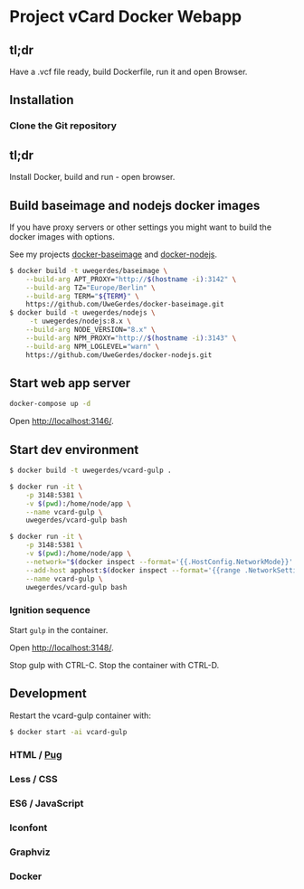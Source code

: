 # Project vCard Docker Webapp

## tl;dr

Have a .vcf file ready, build Dockerfile, run it and open Browser.

## Installation

### Clone the Git repository

## tl;dr

Install Docker, build and run - open browser.

## Build baseimage and nodejs docker images

If you have proxy servers or other settings you might want to build the docker images with options.

See my projects [docker-baseimage](https://github.com/UweGerdes/docker-baseimage) and [docker-nodejs](https://github.com/UweGerdes/docker-nodejs).

```bash
$ docker build -t uwegerdes/baseimage \
	--build-arg APT_PROXY="http://$(hostname -i):3142" \
	--build-arg TZ="Europe/Berlin" \
	--build-arg TERM="${TERM}" \
	https://github.com/UweGerdes/docker-baseimage.git
$ docker build -t uwegerdes/nodejs \
	 -t uwegerdes/nodejs:8.x \
	--build-arg NODE_VERSION="8.x" \
	--build-arg NPM_PROXY="http://$(hostname -i):3143" \
	--build-arg NPM_LOGLEVEL="warn" \
	https://github.com/UweGerdes/docker-nodejs.git
```

## Start web app server

```bash
docker-compose up -d
```

Open [http://localhost:3146/](http://localhost:3146/).

## Start dev environment

```bash
$ docker build -t uwegerdes/vcard-gulp .

$ docker run -it \
	-p 3148:5381 \
	-v $(pwd):/home/node/app \
	--name vcard-gulp \
	uwegerdes/vcard-gulp bash

$ docker run -it \
	-p 3148:5381 \
	-v $(pwd):/home/node/app \
	--network="$(docker inspect --format='{{.HostConfig.NetworkMode}}' vcardserver)" \
	--add-host apphost:$(docker inspect --format='{{range .NetworkSettings.Networks}}{{.IPAddress}} {{end}}' vcardserver) \
	--name vcard-gulp \
	uwegerdes/vcard-gulp bash
```

### Ignition sequence

Start `gulp` in the container.

Open [http://localhost:3148/](http://localhost:3148/).

Stop gulp with CTRL-C. Stop the container with CTRL-D.

## Development

Restart the vcard-gulp container with:

```bash
$ docker start -ai vcard-gulp
```

### HTML / [Pug](https://pugjs.org/)

### Less / CSS

### ES6 / JavaScript

### Iconfont

### Graphviz

### Docker

